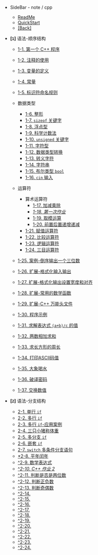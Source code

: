 - SideBar - note / cpp
  - [ReadMe](README.md)
  - [QuickStart](quickstart.md)
  - [[Back]](../)

- **[`1`]** 语法-顺序结构

  - [1-1. 第一个 C++ 程序](1-1.md)
  - [1-2. 注释的使用](1-2.md)
  - [1-3. 变量的定义](1-3.md)
  - [1-4. 常量](1-4.md)
  - [1-5. 标识符命名规则](1-5.md)

  - 数据类型

    - [1-6. 整形](1-6.md)
    - [1-7. `sizeof` 关键字](1-7.md)
    - [1-8. 浮点型](1-8.md)
    - [1-9. 科学计数法](1-9.md)
    - [1-10. `unsigned` 关键字](1-10.md)
    - [1-11. 字符型](1-11.md)
    - [1-12. 数据类型转换](1-12.md)
    - [1-13. 转义字符](1-13.md)
    - [1-14. 字符串](1-14.md)
    - [1-15. 布尔类型 `bool`](1-15.md)
    - [1-16. `cin` 输入](1-16.md)

  - 运算符
    - 算术运算符
      - [1-17. 加减乘除](1-17.md)
      - [*1-18. 第一次作业*](1-18.md)
      - [1-19. 取模运算](1-19.md)
      - [1-20. 前置后置递增递减](1-20.md)
    - [1-21. 赋值运算符](1-21.md)
    - [1-22. 比较运算符](1-22.md)
    - [1-23. 逻辑运算符](1-23.md)
    - [1-24. 三目运算符](1-24.md)

  - [1-25. 案例-倒序输出一个三位数](1-25.md)
  - [1-26. 扩展-格式化输入输出](1-26.md)
  - [1-27. 扩展-格式化输出设置宽度和对齐](1-27.md)
  - [1-28. 扩展-常用的数学函数](1-28.md)
  - [1-29. 扩展-C++ 万能头文件](1-29.md)
  - [1-30. 程序示例](1-30.md)

  - [1-31. 求解表达式 `(a+b)/c` 的值](1-31.md)
  - [1-32. 两数相加求和](1-32.md)
  - [1-33. 求长方形的周长](1-33.md)
  - [1-34. 打印ASCII码值](1-34.md)
  - [1-35. 大象喝水](1-35.md)
  - [1-36. 破译密码](1-36.md)
  - [1-37. 交换数值](1-37.md)

- **[`2`]** 语法-分支结构
  - [2-1. 单行 `if`](2-1.md)
  - [2-2. 多行 `if`](2-2.md)
  - [2-3. 多行 `if`-应用案例](2-3.md)
  - [2-4. 三只小猪称体重](2-4.md)
  - [2-5. 多分支 `if`](2-5.md)
  - [2-6. 嵌套 `if`](2-6.md)
  - [2-7. `switch` 多条件分支语句](2-7.md)
  - [*2-8. 平年闰年](2-8.md)
  - [^2-9. 数学表达式](2-9.md)
  - [^*2-10. C++ 作业 2*](2-10.md)
  - [^2-11. 判断是否是两位数](2-11.md)
  - [^2-12. 判断正负数](2-12.md)
  - [^2-13. 判断奇偶数](2-13.md)
  - [^2-14. ](2-14.md)
  - [^2-15. ](2-15.md)
  - [^2-16. ](2-16.md)
  - [^2-17. ](2-17.md)
  - [^2-18. ](2-18.md)
  - [^2-19. ](2-19.md)
  - [^2-20. ](2-20.md)
  - [^2-21. ](2-21.md)
  - [^2-22. ](2-22.md)
  - [^2-23. ](2-23.md)
  - [^2-24. ](2-24.md)